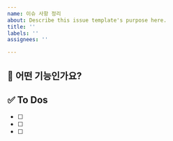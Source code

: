 ```yaml
---
name: 이슈 사항 정리
about: Describe this issue template's purpose here.
title: ''
labels: ''
assignees: ''

---
```


<!-- 제목은 [ 페이지명 ] 내용 으로 작성합니다  -->
<!-- ex) [ Main ] 메인 뷰 구현 -->
<!-- 대괄호 안에 띄어쓰기 있어용!!!!!!!! -->

## 💚 어떤 기능인가요?

## ✅ To Dos

- [ ]
- [ ]
- [ ]
